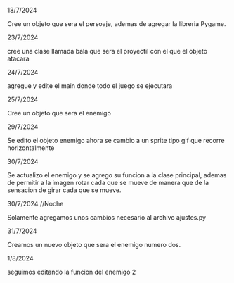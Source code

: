 18/7/2024

Cree un objeto que sera el persoaje, ademas de agregar la libreria Pygame.

23/7/2024

cree una clase llamada bala que sera el proyectil con el que el objeto atacara

24/7/2024

agregue y edite el main donde todo el juego se ejecutara

25/7/2024

Cree un objeto que sera el enemigo

29/7/2024

Se edito el objeto enemigo ahora se cambio a un sprite tipo gif que recorre horizontalmente

30/7/2024

Se actualizo el enemigo y se agrego su funcion a la clase principal, ademas de permitir a la imagen rotar cada que se mueve de manera que de la sensacion de girar cada que se mueve.

30/7/2024 //Noche

Solamente agregamos unos cambios necesario al archivo ajustes.py

31/7/2024

Creamos un nuevo objeto que sera el enemigo numero dos.

1/8/2024

seguimos editando la funcion del enemigo 2
